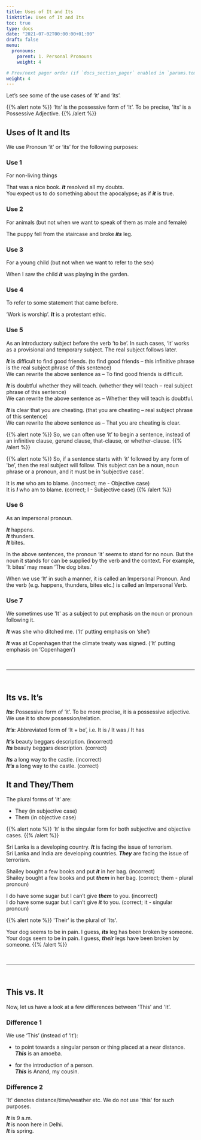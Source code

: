 ```yaml
---
title: Uses of It and Its
linktitle: Uses of It and Its
toc: true
type: docs
date: "2021-07-02T00:00:00+01:00"
draft: false
menu:
  pronouns:
    parent: 1. Personal Pronouns
    weight: 4

# Prev/next pager order (if `docs_section_pager` enabled in `params.toml`)
weight: 4
---
```


Let’s see some of the use cases of ‘it’ and ‘its’. 

{{% alert note %}}
‘Its’ is the possessive form of ‘It’. To be precise, 'Its' is a Possessive Adjective. 
{{% /alert %}}

## Uses of It and Its

We use Pronoun ‘it’ or ‘its’ for the following purposes: 

### Use 1

For non-living things

That was a nice book. ***It*** resolved all my doubts. <br>
You expect us to do something about the apocalypse; as if ***it*** is true. 

### Use 2

For animals (but not when we want to speak of them as male and female) 

The puppy fell from the staircase and broke ***its*** leg. 

### Use 3

For a young child (but not when we want to refer to the sex) 

When I saw the child ***it*** was playing in the garden. 

### Use 4

To refer to some statement that came before.

‘Work is worship’. ***It*** is a protestant ethic. 

### Use 5

As an introductory subject before the verb ‘to be’. In such cases, ‘it’ works as a provisional and temporary subject. The real subject follows later.  

***It*** is difficult to find good friends. (to find good friends – this infinitive phrase is the real subject phrase of this sentence) <br>
We can rewrite the above sentence as – To find good friends is difficult.

***It*** is doubtful whether they will teach. (whether they will teach – real subject phrase of this sentence) <br>
We can rewrite the above sentence as – Whether they will teach is doubtful.

***It*** is clear that you are cheating. (that you are cheating – real subject phrase of this sentence) <br>
We can rewrite the above sentence as – That you are cheating is clear.  

{{% alert note %}}
So, we can often use ‘it’ to begin a sentence, instead of an infinitive clause, gerund clause, that-clause, or whether-clause. 
{{% /alert %}}

{{% alert note %}}
So, if a sentence starts with ‘it’ followed by any form of 'be’, then the real subject will follow. This subject can be a noun, noun phrase or a pronoun, and it must be in ‘subjective case’. 

It is ***<span class="mak-text-color-incorrect">me</span>*** who am to blame. (incorrect; me - Objective case) <br>
It is ***<span class="mak-text-color">I</span>*** who am to blame. (correct; I - Subjective case) 
{{% /alert %}}

### Use 6

As an impersonal pronoun.

***It*** happens. <br>
***It*** thunders. <br>
***It*** bites. 

In the above sentences, the pronoun ‘it’ seems to stand for no noun. But the noun it stands for can be supplied by the verb and the context. For example, ‘It bites’ may mean ‘The dog bites.’

When we use ‘It’ in such a manner, it is called an Impersonal Pronoun. And the verb (e.g. happens, thunders, bites etc.) is called an Impersonal Verb. 

### Use 7

We sometimes use 'It' as a subject to put emphasis on the noun or pronoun following it. 

***It*** was she who ditched me. (‘It’ putting emphasis on ‘she’)

***It*** was at Copenhagen that the climate treaty was signed. (‘It’ putting emphasis on ‘Copenhagen’)

<!-- Commented out for ebook sake -->
<!-- ### Use 8

We also use ‘it’ to talk about condition of something, the weather or the time.  

***It*** is fine. <br>
***It*** is autumn. <br>
***It*** is nine o'clock.  -->

<br><hr><br>

## Its vs. It’s

***Its***: Possessive form of ‘it’. To be more precise, it is a possessive adjective. We use it to show possession/relation. 

***It’s***: Abbreviated form of ‘It + be’, i.e. It is / It was / It has

***<span class="mak-text-color-incorrect">It’s</span>*** beauty beggars description. (incorrect) <br>
***<span class="mak-text-color">Its</span>*** beauty beggars description. (correct)

***<span class="mak-text-color-incorrect">Its</span>*** a long way to the castle. (incorrect) <br>
***<span class="mak-text-color">It’s</span>*** a long way to the castle. (correct)


## It and They/Them 

The plural forms of 'it’ are:
* They (in subjective case)
* Them (in objective case)

{{% alert note %}}
‘It’ is the singular form for both subjective and objective cases. 
{{% /alert %}}

Sri Lanka is a developing country. ***It*** is facing the issue of terrorism. <br>
Sri Lanka and India are developing countries. ***They*** are facing the issue of terrorism.

Shailey bought a few books and put ***<span class="mak-text-color-incorrect">it</span>*** in her bag. (incorrect) <br>
Shailey bought a few books and put ***<span class="mak-text-color">them</span>*** in her bag.  (correct; them - plural pronoun)
 
I do have some sugar but I can’t give ***<span class="mak-text-color-incorrect">them</span>*** to you. (incorrect) <br>
I do have some sugar but I can’t give ***<span class="mak-text-color">it</span>*** to you. (correct; it - singular pronoun) 

{{% alert note %}}
'Their' is the plural of 'Its'.

Your dog seems to be in pain. I guess, ***its*** leg has been broken by someone. <br>
Your dogs seem to be in pain. I guess, ***their*** legs have been broken by someone.
{{% /alert %}}

<br><hr><br>

## This vs. It

Now, let us have a look at a few differences between 'This' and 'It’.

### Difference 1

We use ‘This’ (instead of ‘It’):

* to point towards a singular person or thing placed at a near distance. <br>
***This*** is an amoeba.

* for the introduction of a person. <br>
***This*** is Anand, my cousin.

### Difference 2

'It' denotes distance/time/weather etc. We do not use 'this' for such purposes.

***It*** is 9 a.m. <br>
***It*** is noon here in Delhi. <br>
***It*** is spring. 

<!-- Commented out for ebook sake -->
<!-- ### Difference 3

As ‘It’ is a pronoun, so we cannot use a noun after it. However, we can use a noun after ‘This’.

***<span class="mak-text-color-incorrect">It car</span>*** is mine. (incorrect; car – noun) <br>
***<span class="mak-text-color">It</span>*** is my car. (correct; car – noun) <br>
***<span class="mak-text-color">This car</span>*** is mine. (correct; car – noun) -->

